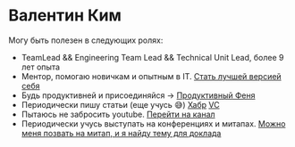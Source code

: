 # Валентин Ким

Могу быть полезен в следующих ролях:

- TeamLead && Engineering Team Lead && Technical Unit Lead, более 9 лет опыта
- Ментор, помогаю новичкам и опытным в IT. [Стать лучшей версией себя](https://getmentor.dev/mentor/valentin-kim-4303)
- Будь продуктивней и присоединяйся -> [Продуктивный Феня](https://t.me/InfinityProductive)
- Периодически пишу статьи (еще учусь 😅) [Хабр](https://habr.com/ru/articles/767496/) [VC](https://vc.ru/hr/1902181-pochemu-vy-teryaete-sotrudnikov-nevnimanie-vazhnee-deneg)
- Пытаюсь не забросить youtube. [Перейти на канал](https://www.youtube.com/@Infinity_Kim)
- Периодически учусь выступать на конференциях и митапах. [Можно меня позвать на митап, и я найду тему для доклада]((https://www.youtube.com/watch?v=yfwL3x5sOrg))
